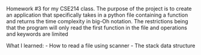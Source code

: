 Homework #3 for my CSE214 class. The purpose of the project is to create an application that specifically takes in a python file containing a 
function and returns the time complexity in big-Oh notation. The restrictions being that the program will only read the first function in the 
file and operations and keywords are limited

What I learned:
    - How to read a file using scanner
    - The stack data structure
